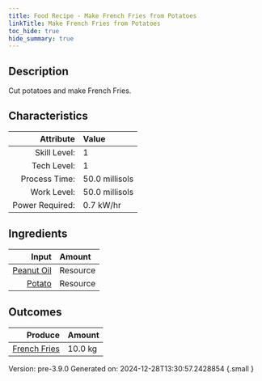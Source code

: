```yaml
---
title: Food Recipe - Make French Fries from Potatoes
linkTitle: Make French Fries from Potatoes
toc_hide: true
hide_summary: true
---
```


## Description
Cut potatoes and make French Fries.

## Characteristics

| Attribute      | Value |
|--------:|:------|
|Skill Level:|1|
|Tech Level:|1|
|Process Time:|50.0 millisols|
|Work Level:|50.0 millisols|
|Power Required:|0.7 kW/hr|

## Ingredients

| Input      | Amount |
|--------:|:------|
|[Peanut Oil](/docs/definitions/resource/peanut-oil)|Resource|1.0 kg|
|[Potato](/docs/definitions/resource/potato)|Resource|10.0 kg|

## Outcomes


| Produce      | Amount |
|--------:|:------|
|[French Fries](/docs/definitions/resource/french-fries)|10.0 kg|


Version: pre-3.9.0 Generated on: 2024-12-28T13:30:57.2428854
{.small }

